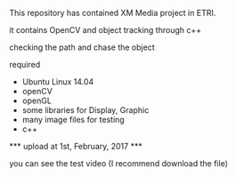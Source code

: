 
This repository has contained XM Media project in ETRI.


it contains OpenCV and object tracking through c++

checking the path and chase the object

required

- Ubuntu Linux 14.04
- openCV
- openGL
- some libraries for Display, Graphic
- many image files for testing
- c++


*** upload at 1st, February, 2017 ***

you can see the test video (I recommend download the file)
